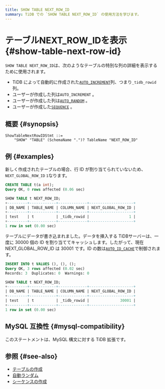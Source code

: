 ```yaml
---
title: SHOW TABLE NEXT_ROW_ID
summary: TiDB での `SHOW TABLE NEXT_ROW_ID` の使用方法を学びます。
---
```


# テーブルNEXT_ROW_IDを表示 {#show-table-next-row-id}

`SHOW TABLE NEXT_ROW_ID`は、次のようなテーブルの特別な列の詳細を表示するために使用されます。

-   TiDB によって自動的に作成された[`AUTO_INCREMENT`](/auto-increment.md)列、つまり`_tidb_rowid`列。
-   ユーザーが作成した列は`AUTO_INCREMENT` 。
-   ユーザーが作成した列は[`AUTO_RANDOM`](/auto-random.md) 。
-   ユーザーが作成した[`SEQUENCE`](/sql-statements/sql-statement-create-sequence.md) 。

## 概要 {#synopsis}

```ebnf+diagram
ShowTableNextRowIDStmt ::=
    "SHOW" "TABLE" (SchemaName ".")? TableName "NEXT_ROW_ID"
```

## 例 {#examples}

新しく作成されたテーブルの場合、行 ID が割り当てられていないため、 `NEXT_GLOBAL_ROW_ID` `1`なります。

```sql
CREATE TABLE t(a int);
Query OK, 0 rows affected (0.06 sec)
```

```sql
SHOW TABLE t NEXT_ROW_ID;
+---------+------------+-------------+--------------------+
| DB_NAME | TABLE_NAME | COLUMN_NAME | NEXT_GLOBAL_ROW_ID |
+---------+------------+-------------+--------------------+
| test    | t          | _tidb_rowid |                  1 |
+---------+------------+-------------+--------------------+
1 row in set (0.00 sec)
```

テーブルにデータが書き込まれました。データを挿入する TiDBサーバーは、一度に 30000 個の ID を割り当ててキャッシュします。したがって、現在 NEXT_GLOBAL_ROW_ID は 30001 です。ID の数は[`AUTO_ID_CACHE`](/auto-increment.md#auto_id_cache)で制御されます。

```sql
INSERT INTO t VALUES (), (), ();
Query OK, 3 rows affected (0.02 sec)
Records: 3  Duplicates: 0  Warnings: 0
```

```sql
SHOW TABLE t NEXT_ROW_ID;
+---------+------------+-------------+--------------------+
| DB_NAME | TABLE_NAME | COLUMN_NAME | NEXT_GLOBAL_ROW_ID |
+---------+------------+-------------+--------------------+
| test    | t          | _tidb_rowid |              30001 |
+---------+------------+-------------+--------------------+
1 row in set (0.00 sec)
```

## MySQL 互換性 {#mysql-compatibility}

このステートメントは、MySQL 構文に対する TiDB 拡張です。

## 参照 {#see-also}

-   [テーブルの作成](/sql-statements/sql-statement-create-table.md)
-   [自動ランダム](/auto-random.md)
-   [シーケンスの作成](/sql-statements/sql-statement-create-sequence.md)
